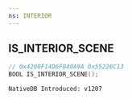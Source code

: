 ```yaml
---
ns: INTERIOR
---
```

## IS_INTERIOR_SCENE

```c
// 0x4200F14D6F840A9A 0x55226C13
BOOL IS_INTERIOR_SCENE();
```

```
NativeDB Introduced: v1207
```

